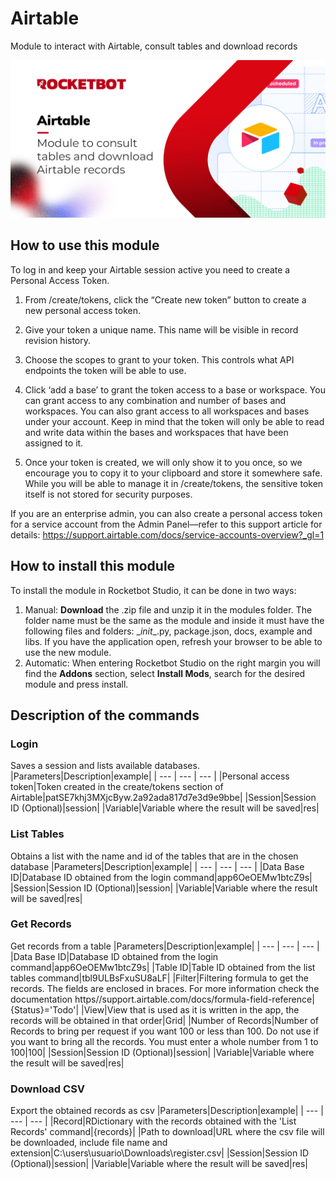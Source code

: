 



# Airtable
  
Module to interact with Airtable, consult tables and download records  

![banner](imgs/Banner-Airtable.jpg)

## How to use this module
To log in and keep your Airtable session active you need to create a Personal Access Token.
1. From /create/tokens, click the “Create new token” button to create a new personal access token.

2. Give your token a unique name. This name will be visible in record revision history.

3. Choose the scopes to grant to your token. This controls what API endpoints the token will be able to use.

4. Click ‘add a base’ to grant the token access to a base or workspace. You can grant access to any combination and number of bases and workspaces. You can also grant access to all workspaces and bases under your account. Keep in mind that the token will only be able to read and write data within the bases and workspaces that have been assigned to it.

5. Once your token is created, we will only show it to you once, so we encourage you to copy it to your clipboard and store it somewhere safe. While you will be able to manage it in /create/tokens, the sensitive token itself is not stored for security purposes.

If you are an enterprise admin, you can also create a personal access token for a service account from the Admin Panel—refer to this support article for details: https://support.airtable.com/docs/service-accounts-overview?_gl=1

## How to install this module
  
To install the module in Rocketbot Studio, it can be done in two ways:
1. Manual: __Download__ the .zip file and unzip it in the modules folder. The folder name must be the same as the module and inside it must have the following files and folders: \__init__.py, package.json, docs, example and libs. If you have the application open, refresh your browser to be able to use the new module.
2. Automatic: When entering Rocketbot Studio on the right margin you will find the **Addons** section, select **Install Mods**, search for the desired module and press install.  


## Description of the commands

### Login
  
Saves a session and lists available databases.
|Parameters|Description|example|
| --- | --- | --- |
|Personal access token|Token created in the create/tokens section of Airtable|patSE7khj3MXjcByw.2a92ada817d7e3d9e9bbe|
|Session|Session ID (Optional)|session|
|Variable|Variable where the result will be saved|res|

### List Tables
  
Obtains a list with the name and id of the tables that are in the chosen database
|Parameters|Description|example|
| --- | --- | --- |
|Data Base ID|Database ID obtained from the login command|app6OeOEMw1btcZ9s|
|Session|Session ID (Optional)|session|
|Variable|Variable where the result will be saved|res|

### Get Records
  
Get records from a table
|Parameters|Description|example|
| --- | --- | --- |
|Data Base ID|Database ID obtained from the login command|app6OeOEMw1btcZ9s|
|Table ID|Table ID obtained from the list tables command|tbl9ULBsFxuSU8aLF|
|Filter|Filtering formula to get the records. The fields are enclosed in braces. For more information check the documentation https//support.airtable.com/docs/formula-field-reference|{Status}='Todo'|
|View|View that is used as it is written in the app, the records will be obtained in that order|Grid|
|Number of Records|Number of Records to bring per request if you want 100 or less than 100. Do not use if you want to bring all the records. You must enter a whole number from 1 to 100|100|
|Session|Session ID (Optional)|session|
|Variable|Variable where the result will be saved|res|

### Download CSV
  
Export the obtained records as csv
|Parameters|Description|example|
| --- | --- | --- |
|Record|RDictionary with the records obtained with the 'List Records' command|{records}|
|Path to download|URL where the csv file will be downloaded, include file name and extension|C:\users\usuario\Downloads\register.csv|
|Session|Session ID (Optional)|session|
|Variable|Variable where the result will be saved|res|
